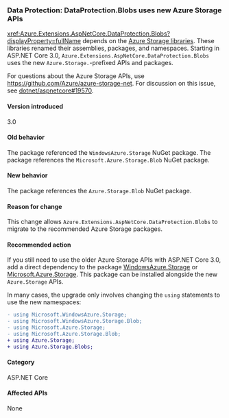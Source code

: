 ### Data Protection: DataProtection.Blobs uses new Azure Storage APIs

<xref:Azure.Extensions.AspNetCore.DataProtection.Blobs?displayProperty=fullName> depends on the [Azure Storage libraries](https://github.com/Azure/azure-storage-net). These libraries renamed their assemblies, packages, and namespaces. Starting in ASP.NET Core 3.0, `Azure.Extensions.AspNetCore.DataProtection.Blobs` uses the new `Azure.Storage.`-prefixed APIs and packages.

For questions about the Azure Storage APIs, use <https://github.com/Azure/azure-storage-net>. For discussion on this issue, see [dotnet/aspnetcore#19570](https://github.com/dotnet/aspnetcore/issues/19570).

#### Version introduced

3.0

#### Old behavior

The package referenced the `WindowsAzure.Storage` NuGet package.
The package references the `Microsoft.Azure.Storage.Blob` NuGet package.

#### New behavior

The package references the `Azure.Storage.Blob` NuGet package.

#### Reason for change

This change allows `Azure.Extensions.AspNetCore.DataProtection.Blobs` to migrate to the recommended Azure Storage packages.

#### Recommended action

If you still need to use the older Azure Storage APIs with ASP.NET Core 3.0, add a direct dependency to the package [WindowsAzure.Storage](https://www.nuget.org/packages/WindowsAzure.Storage/) or [Microsoft.Azure.Storage](https://www.nuget.org/packages/Microsoft.Azure.Storage.Blob/). This package can be installed alongside the new `Azure.Storage` APIs.

In many cases, the upgrade only involves changing the `using` statements to use the new namespaces:

```diff
- using Microsoft.WindowsAzure.Storage;
- using Microsoft.WindowsAzure.Storage.Blob;
- using Microsoft.Azure.Storage;
- using Microsoft.Azure.Storage.Blob;
+ using Azure.Storage;
+ using Azure.Storage.Blobs;
```

#### Category

ASP.NET Core

#### Affected APIs

None

<!-- 

#### Affected APIs

Not detectable via API analysis

-->
